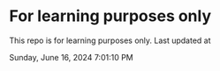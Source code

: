 # For learning purposes only
This repo is for learning purposes only.
Last updated at

Sunday, June 16, 2024 7:01:10 PM

